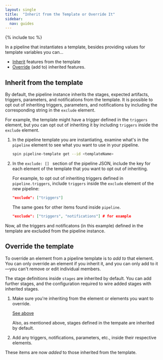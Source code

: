 ```yaml
---
layout: single
title:  "Inherit from the Template or Override It"
sidebar:
  nav: guides
---
```


{% include toc %}

In a pipeline that instantiates a template, besides providing values for
template variables you can...

* [Inherit](#inherit-from-the-template) features from the template
* [Override](#override-the-template) (add to) inherited features.

## Inherit from the template

By default, the pipeline instance inherits the stages, expected artifacts, triggers, parameters, and notifications from the template.
It is possible to opt out of inheriting triggers, parameters, and notifications by including the corresponding string in the `exclude` element.

For example, the template might have a trigger defined in the `triggers` element, but you can opt out of inheriting it by including `triggers` inside the `exclude` element.

1. In the pipeline template you are instantiating, examine what's in the
`pipeline` element to see what you want to use in your pipeline.

   ```bash
   spin pipeline-template get --id <templateName>
   ```

1. In the `exclude: [] ` section of the pipeline JSON, include the key for
each element of the template that you want to opt out of inheriting.

   For example, to opt out of inheriting triggers defined in `pipeline.triggers`, include
   `triggers` inside the `exclude` element of the new pipeline:

   ```json
   "exclude": ["triggers"]
   ```

   The same goes for other items found inside `pipeline`.

   ```json
   "exclude": ["triggers", "notifications"] # for example
   ```   

Now, all the triggers and notificatons (in this example) defined in the template are excluded from the pipeline instance.

## Override the template

To override an element from a pipeline template is to *add to* that element.
You can only override an element if you inherit it, and you can only add to
it&mdash;you can't remove or edit individual members.

The stage definitions inside `stages` are inherited by default. You can add
further stages, and the configuration required to wire added stages with
inherited stages.

1. Make sure you're inheriting from the element or elements you want to
override. 

   [See above](#inherit-from-the-template)

   Also, as mentioned above, stages defined in the tempate are inherited by
   default.

1. Add any triggers, notifications, parameters, etc., inside their respective elements.

These items are now *added* to those inherited from the template.